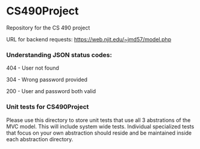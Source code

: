 # CS490Project
Repository for the CS 490 project

URL for backend requests: https://web.njit.edu/~jmd57/model.php

### Understanding JSON status codes:

404 - User not found

304 - Wrong password provided

200 - User and password both valid

### Unit tests for CS490Project

Please use this directory to store unit tests that use all 3 abstrations of the MVC model. This will include system wide tests. Individual specialized tests that focus on your own abstraction should reside and be maintained inside each abstraction directory.
